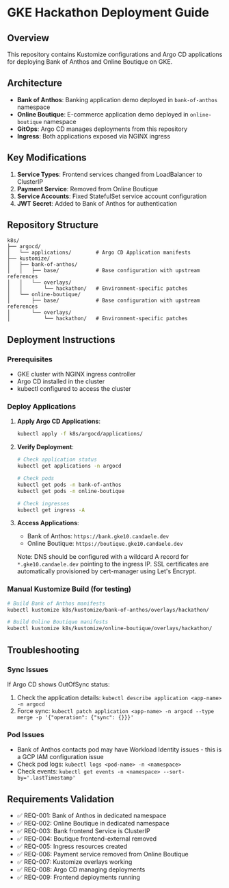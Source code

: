 # GKE Hackathon Deployment Guide

## Overview
This repository contains Kustomize configurations and Argo CD applications for deploying Bank of Anthos and Online Boutique on GKE.

## Architecture
- **Bank of Anthos**: Banking application demo deployed in `bank-of-anthos` namespace
- **Online Boutique**: E-commerce application demo deployed in `online-boutique` namespace  
- **GitOps**: Argo CD manages deployments from this repository
- **Ingress**: Both applications exposed via NGINX ingress

## Key Modifications
1. **Service Types**: Frontend services changed from LoadBalancer to ClusterIP
2. **Payment Service**: Removed from Online Boutique
3. **Service Accounts**: Fixed StatefulSet service account configuration
4. **JWT Secret**: Added to Bank of Anthos for authentication

## Repository Structure
```
k8s/
├── argocd/
│   └── applications/        # Argo CD Application manifests
├── kustomize/
│   ├── bank-of-anthos/
│   │   ├── base/            # Base configuration with upstream references
│   │   └── overlays/
│   │       └── hackathon/   # Environment-specific patches
│   └── online-boutique/
│       ├── base/            # Base configuration with upstream references
│       └── overlays/
│           └── hackathon/   # Environment-specific patches
```

## Deployment Instructions

### Prerequisites
- GKE cluster with NGINX ingress controller
- Argo CD installed in the cluster
- kubectl configured to access the cluster

### Deploy Applications

1. **Apply Argo CD Applications**:
   ```bash
   kubectl apply -f k8s/argocd/applications/
   ```

2. **Verify Deployment**:
   ```bash
   # Check application status
   kubectl get applications -n argocd
   
   # Check pods
   kubectl get pods -n bank-of-anthos
   kubectl get pods -n online-boutique
   
   # Check ingresses
   kubectl get ingress -A
   ```

3. **Access Applications**:
   - Bank of Anthos: `https://bank.gke10.candaele.dev`
   - Online Boutique: `https://boutique.gke10.candaele.dev`
   
   Note: DNS should be configured with a wildcard A record for `*.gke10.candaele.dev` pointing to the ingress IP. 
   SSL certificates are automatically provisioned by cert-manager using Let's Encrypt.

### Manual Kustomize Build (for testing)

```bash
# Build Bank of Anthos manifests
kubectl kustomize k8s/kustomize/bank-of-anthos/overlays/hackathon/

# Build Online Boutique manifests  
kubectl kustomize k8s/kustomize/online-boutique/overlays/hackathon/
```

## Troubleshooting

### Sync Issues
If Argo CD shows OutOfSync status:
1. Check the application details: `kubectl describe application <app-name> -n argocd`
2. Force sync: `kubectl patch application <app-name> -n argocd --type merge -p '{"operation": {"sync": {}}}'`

### Pod Issues
- Bank of Anthos contacts pod may have Workload Identity issues - this is a GCP IAM configuration issue
- Check pod logs: `kubectl logs <pod-name> -n <namespace>`
- Check events: `kubectl get events -n <namespace> --sort-by='.lastTimestamp'`

## Requirements Validation
- ✅ REQ-001: Bank of Anthos in dedicated namespace
- ✅ REQ-002: Online Boutique in dedicated namespace  
- ✅ REQ-003: Bank frontend Service is ClusterIP
- ✅ REQ-004: Boutique frontend-external removed
- ✅ REQ-005: Ingress resources created
- ✅ REQ-006: Payment service removed from Online Boutique
- ✅ REQ-007: Kustomize overlays working
- ✅ REQ-008: Argo CD managing deployments
- ✅ REQ-009: Frontend deployments running